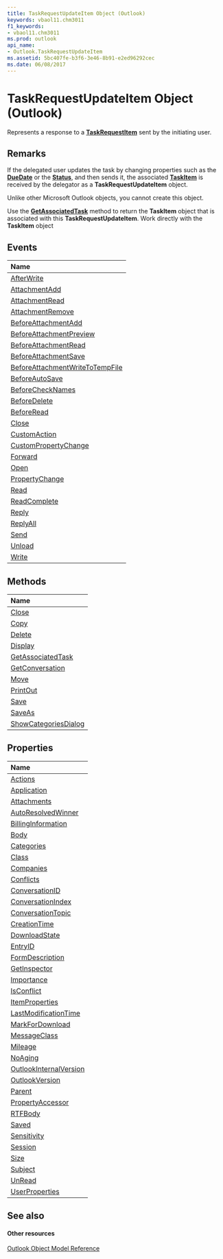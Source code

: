 ```yaml
---
title: TaskRequestUpdateItem Object (Outlook)
keywords: vbaol11.chm3011
f1_keywords:
- vbaol11.chm3011
ms.prod: outlook
api_name:
- Outlook.TaskRequestUpdateItem
ms.assetid: 5bc407fe-b3f6-3e46-8b91-e2ed96292cec
ms.date: 06/08/2017
---
```



# TaskRequestUpdateItem Object (Outlook)

Represents a response to a **[TaskRequestItem](taskrequestitem-object-outlook.md)** sent by the initiating user.


## Remarks

If the delegated user updates the task by changing properties such as the **[DueDate](taskitem-duedate-property-outlook.md)** or the **[Status](taskitem-status-property-outlook.md)**, and then sends it, the associated **[TaskItem](taskitem-object-outlook.md)** is received by the delegator as a **TaskRequestUpdateItem** object.

Unlike other Microsoft Outlook objects, you cannot create this object.

Use the **[GetAssociatedTask](taskrequestupdateitem-getassociatedtask-method-outlook.md)** method to return the **TaskItem** object that is associated with this **TaskRequestUpdateItem**. Work directly with the **TaskItem** object


## Events



|**Name**|
|:-----|
|[AfterWrite](taskrequestupdateitem-afterwrite-event-outlook.md)|
|[AttachmentAdd](taskrequestupdateitem-attachmentadd-event-outlook.md)|
|[AttachmentRead](taskrequestupdateitem-attachmentread-event-outlook.md)|
|[AttachmentRemove](taskrequestupdateitem-attachmentremove-event-outlook.md)|
|[BeforeAttachmentAdd](taskrequestupdateitem-beforeattachmentadd-event-outlook.md)|
|[BeforeAttachmentPreview](taskrequestupdateitem-beforeattachmentpreview-event-outlook.md)|
|[BeforeAttachmentRead](taskrequestupdateitem-beforeattachmentread-event-outlook.md)|
|[BeforeAttachmentSave](taskrequestupdateitem-beforeattachmentsave-event-outlook.md)|
|[BeforeAttachmentWriteToTempFile](taskrequestupdateitem-beforeattachmentwritetotempfile-event-outlook.md)|
|[BeforeAutoSave](taskrequestupdateitem-beforeautosave-event-outlook.md)|
|[BeforeCheckNames](taskrequestupdateitem-beforechecknames-event-outlook.md)|
|[BeforeDelete](taskrequestupdateitem-beforedelete-event-outlook.md)|
|[BeforeRead](taskrequestupdateitem-beforeread-event-outlook.md)|
|[Close](taskrequestupdateitem-close-event-outlook.md)|
|[CustomAction](taskrequestupdateitem-customaction-event-outlook.md)|
|[CustomPropertyChange](taskrequestupdateitem-custompropertychange-event-outlook.md)|
|[Forward](taskrequestupdateitem-forward-event-outlook.md)|
|[Open](taskrequestupdateitem-open-event-outlook.md)|
|[PropertyChange](taskrequestupdateitem-propertychange-event-outlook.md)|
|[Read](taskrequestupdateitem-read-event-outlook.md)|
|[ReadComplete](taskrequestupdateitem-readcomplete-event-outlook.md)|
|[Reply](taskrequestupdateitem-reply-event-outlook.md)|
|[ReplyAll](taskrequestupdateitem-replyall-event-outlook.md)|
|[Send](taskrequestupdateitem-send-event-outlook.md)|
|[Unload](taskrequestupdateitem-unload-event-outlook.md)|
|[Write](taskrequestupdateitem-write-event-outlook.md)|

## Methods



|**Name**|
|:-----|
|[Close](taskrequestupdateitem-close-method-outlook.md)|
|[Copy](taskrequestupdateitem-copy-method-outlook.md)|
|[Delete](taskrequestupdateitem-delete-method-outlook.md)|
|[Display](taskrequestupdateitem-display-method-outlook.md)|
|[GetAssociatedTask](taskrequestupdateitem-getassociatedtask-method-outlook.md)|
|[GetConversation](taskrequestupdateitem-getconversation-method-outlook.md)|
|[Move](taskrequestupdateitem-move-method-outlook.md)|
|[PrintOut](taskrequestupdateitem-printout-method-outlook.md)|
|[Save](taskrequestupdateitem-save-method-outlook.md)|
|[SaveAs](taskrequestupdateitem-saveas-method-outlook.md)|
|[ShowCategoriesDialog](taskrequestupdateitem-showcategoriesdialog-method-outlook.md)|

## Properties



|**Name**|
|:-----|
|[Actions](taskrequestupdateitem-actions-property-outlook.md)|
|[Application](taskrequestupdateitem-application-property-outlook.md)|
|[Attachments](taskrequestupdateitem-attachments-property-outlook.md)|
|[AutoResolvedWinner](taskrequestupdateitem-autoresolvedwinner-property-outlook.md)|
|[BillingInformation](taskrequestupdateitem-billinginformation-property-outlook.md)|
|[Body](taskrequestupdateitem-body-property-outlook.md)|
|[Categories](taskrequestupdateitem-categories-property-outlook.md)|
|[Class](taskrequestupdateitem-class-property-outlook.md)|
|[Companies](taskrequestupdateitem-companies-property-outlook.md)|
|[Conflicts](taskrequestupdateitem-conflicts-property-outlook.md)|
|[ConversationID](taskrequestupdateitem-conversationid-property-outlook.md)|
|[ConversationIndex](taskrequestupdateitem-conversationindex-property-outlook.md)|
|[ConversationTopic](taskrequestupdateitem-conversationtopic-property-outlook.md)|
|[CreationTime](taskrequestupdateitem-creationtime-property-outlook.md)|
|[DownloadState](taskrequestupdateitem-downloadstate-property-outlook.md)|
|[EntryID](taskrequestupdateitem-entryid-property-outlook.md)|
|[FormDescription](taskrequestupdateitem-formdescription-property-outlook.md)|
|[GetInspector](taskrequestupdateitem-getinspector-property-outlook.md)|
|[Importance](taskrequestupdateitem-importance-property-outlook.md)|
|[IsConflict](taskrequestupdateitem-isconflict-property-outlook.md)|
|[ItemProperties](taskrequestupdateitem-itemproperties-property-outlook.md)|
|[LastModificationTime](taskrequestupdateitem-lastmodificationtime-property-outlook.md)|
|[MarkForDownload](taskrequestupdateitem-markfordownload-property-outlook.md)|
|[MessageClass](taskrequestupdateitem-messageclass-property-outlook.md)|
|[Mileage](taskrequestupdateitem-mileage-property-outlook.md)|
|[NoAging](taskrequestupdateitem-noaging-property-outlook.md)|
|[OutlookInternalVersion](taskrequestupdateitem-outlookinternalversion-property-outlook.md)|
|[OutlookVersion](taskrequestupdateitem-outlookversion-property-outlook.md)|
|[Parent](taskrequestupdateitem-parent-property-outlook.md)|
|[PropertyAccessor](taskrequestupdateitem-propertyaccessor-property-outlook.md)|
|[RTFBody](taskrequestupdateitem-rtfbody-property-outlook.md)|
|[Saved](taskrequestupdateitem-saved-property-outlook.md)|
|[Sensitivity](taskrequestupdateitem-sensitivity-property-outlook.md)|
|[Session](taskrequestupdateitem-session-property-outlook.md)|
|[Size](taskrequestupdateitem-size-property-outlook.md)|
|[Subject](taskrequestupdateitem-subject-property-outlook.md)|
|[UnRead](taskrequestupdateitem-unread-property-outlook.md)|
|[UserProperties](taskrequestupdateitem-userproperties-property-outlook.md)|

## See also


#### Other resources


[Outlook Object Model Reference](http://msdn.microsoft.com/library/73221b13-d8d8-99b8-3394-b95dbbfd5ddc%28Office.15%29.aspx)
